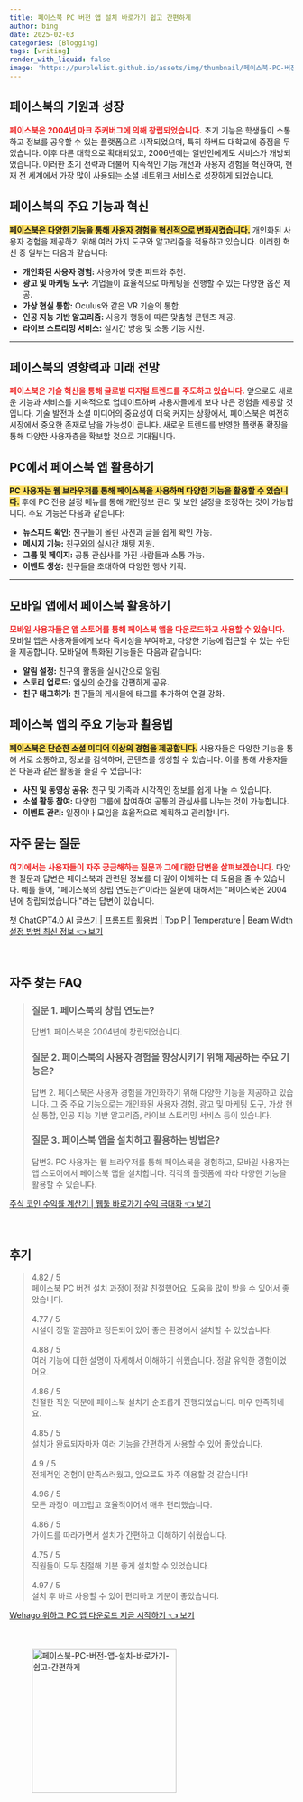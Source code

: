 ```yaml
---
title: 페이스북 PC 버전 앱 설치 바로가기 쉽고 간편하게
author: bing
date: 2025-02-03
categories: [Blogging]
tags: [writing]
render_with_liquid: false
image: 'https://purplelist.github.io/assets/img/thumbnail/페이스북-PC-버전-앱-설치-바로가기-쉽고-간편하게.webp'
---
```



<h2 id='페이스북-기원과-성장'>페이스북의 기원과 성장</h2>

<p><b><span style="color: #ee2323;">페이스북은 2004년 마크 주커버그에 의해 창립되었습니다.</span></b> 초기 기능은 학생들이 소통하고 정보를 공유할 수 있는 플랫폼으로 시작되었으며, 특히 하버드 대학교에 중점을 두었습니다. 이후 다른 대학으로 확대되었고, 2006년에는 일반인에게도 서비스가 개방되었습니다. 이러한 초기 전략과 더불어 지속적인 기능 개선과 사용자 경험을 혁신하여, 현재 전 세계에서 가장 많이 사용되는 소셜 네트워크 서비스로 성장하게 되었습니다.</p>

<h2 id='페이스북의-주요-기능과-혁신'>페이스북의 주요 기능과 혁신</h2>

<p><b><span style="background-color: #ffe066;">페이스북은 다양한 기능을 통해 사용자 경험을 혁신적으로 변화시켰습니다.</span></b> 개인화된 사용자 경험을 제공하기 위해 여러 가지 도구와 알고리즘을 적용하고 있습니다. 이러한 혁신 중 일부는 다음과 같습니다:</p>

<ul>
    <li><b>개인화된 사용자 경험:</b> 사용자에 맞춘 피드와 추천.</li>
    <li><b>광고 및 마케팅 도구:</b> 기업들이 효율적으로 마케팅을 진행할 수 있는 다양한 옵션 제공.</li>
    <li><b>가상 현실 통합:</b> Oculus와 같은 VR 기술의 통합.</li>
    <li><b>인공 지능 기반 알고리즘:</b> 사용자 행동에 따른 맞춤형 콘텐츠 제공.</li>
    <li><b>라이브 스트리밍 서비스:</b> 실시간 방송 및 소통 기능 지원.</li>
</ul>

<hr />

<h2 id='페이스북의-영향력과-미래-전망'>페이스북의 영향력과 미래 전망</h2>

<p><b><span style="color: #ee2323;">페이스북은 기술 혁신을 통해 글로벌 디지털 트렌드를 주도하고 있습니다.</span></b> 앞으로도 새로운 기능과 서비스를 지속적으로 업데이트하며 사용자들에게 보다 나은 경험을 제공할 것입니다. 기술 발전과 소셜 미디어의 중요성이 더욱 커지는 상황에서, 페이스북은 여전히 시장에서 중요한 존재로 남을 가능성이 큽니다. 새로운 트렌드를 반영한 플랫폼 확장을 통해 다양한 사용자층을 확보할 것으로 기대됩니다.</p>

<h2 id='PC에서-페이스북-앱-활용하기'>PC에서 페이스북 앱 활용하기</h2>

<p><b><span style="background-color: #ffe066;">PC 사용자는 웹 브라우저를 통해 페이스북을 사용하며 다양한 기능을 활용할 수 있습니다.</span></b> 후에 PC 전용 설정 메뉴를 통해 개인정보 관리 및 보안 설정을 조정하는 것이 가능합니다. 주요 기능은 다음과 같습니다:</p>

<ul>
    <li><b>뉴스피드 확인:</b> 친구들이 올린 사진과 글을 쉽게 확인 가능.</li>
    <li><b>메시지 기능:</b> 친구와의 실시간 채팅 지원.</li>
    <li><b>그룹 및 페이지:</b> 공통 관심사를 가진 사람들과 소통 가능.</li>
    <li><b>이벤트 생성:</b> 친구들을 초대하여 다양한 행사 기획.</li>
</ul>

<hr />

<h2 id='모바일-앱에서-페이스북-활용하기'>모바일 앱에서 페이스북 활용하기</h2>

<p><b><span style="color: #ee2323;">모바일 사용자들은 앱 스토어를 통해 페이스북 앱을 다운로드하고 사용할 수 있습니다.</span></b> 모바일 앱은 사용자들에게 보다 즉시성을 부여하고, 다양한 기능에 접근할 수 있는 수단을 제공합니다. 모바일에 특화된 기능들은 다음과 같습니다:</p>

<ul>
    <li><b>알림 설정:</b> 친구의 활동을 실시간으로 알림.</li>
    <li><b>스토리 업로드:</b> 일상의 순간을 간편하게 공유.</li>
    <li><b>친구 태그하기:</b> 친구들의 게시물에 태그를 추가하여 연결 강화.</li>
</ul>

<h2 id='페이스북-앱의-주요-기능과-활용법'>페이스북 앱의 주요 기능과 활용법</h2>

<p><b><span style="background-color: #ffe066;">페이스북은 단순한 소셜 미디어 이상의 경험을 제공합니다.</span></b> 사용자들은 다양한 기능을 통해 서로 소통하고, 정보를 검색하며, 콘텐츠를 생성할 수 있습니다. 이를 통해 사용자들은 다음과 같은 활동을 즐길 수 있습니다:</p>

<ul>
    <li><b>사진 및 동영상 공유:</b> 친구 및 가족과 시각적인 정보를 쉽게 나눌 수 있습니다.</li>
    <li><b>소셜 활동 참여:</b> 다양한 그룹에 참여하여 공통의 관심사를 나누는 것이 가능합니다.</li>
    <li><b>이벤트 관리:</b> 일정이나 모임을 효율적으로 계획하고 관리합니다.</li>
</ul>

<h2 id='자주-묻는-질문'>자주 묻는 질문</h2>

<p><b><span style="color: #ee2323;">여기에서는 사용자들이 자주 궁금해하는 질문과 그에 대한 답변을 살펴보겠습니다.</span></b> 다양한 질문과 답변은 페이스북과 관련된 정보를 더 깊이 이해하는 데 도움을 줄 수 있습니다. 예를 들어, "페이스북의 창립 연도는?"이라는 질문에 대해서는 "페이스북은 2004년에 창립되었습니다."라는 답변이 있습니다.</p>


<p><a class="click-button" title="챗 ChatGPT4.0 AI 글쓰기 | 프롬프트 활용법 | Top P | Temperature | Beam Width 설정 방법 최신 정보" href="https://purplelist.github.io/posts/%EC%B1%97-ChatGPT4.0-AI-%EA%B8%80%EC%93%B0%EA%B8%B0-%ED%94%84%EB%A1%AC%ED%94%84%ED%8A%B8-%ED%99%9C%EC%9A%A9%EB%B2%95-Top-P-Temperature-Beam-Width-%EC%84%A4%EC%A0%95-%EB%B0%A9%EB%B2%95-%EC%B5%9C%EC%8B%A0-%EC%A0%95%EB%B3%B4/" rel="dofollow">챗 ChatGPT4.0 AI 글쓰기 | 프롬프트 활용법 | Top P | Temperature | Beam Width 설정 방법 최신 정보 👈 보기</a></p><br>
<h2 id='자주_찾는_FAQ'>자주 찾는 FAQ</h2>
<div itemscope="" itemtype="https://schema.org/FAQPage">
<blockquote>
<div itemscope="" itemprop="mainEntity" itemtype="https://schema.org/Question">
<h3 itemprop="name">질문 1. 페이스북의 창립 연도는?</h3>
<div itemscope="" itemprop="acceptedAnswer" itemtype="https://schema.org/Answer">
<span itemprop="text">
<p>답변1. 페이스북은 2004년에 창립되었습니다.</p>
</span>
</div>
</div>
<div itemscope="" itemprop="mainEntity" itemtype="https://schema.org/Question">
<h3 itemprop="name">질문 2. 페이스북의 사용자 경험을 향상시키기 위해 제공하는 주요 기능은?</h3>
<div itemscope="" itemprop="acceptedAnswer" itemtype="https://schema.org/Answer">
<span itemprop="text">
<p>답변 2. 페이스북은 사용자 경험을 개인화하기 위해 다양한 기능을 제공하고 있습니다. 그 중 주요 기능으로는 개인화된 사용자 경험, 광고 및 마케팅 도구, 가상 현실 통합, 인공 지능 기반 알고리즘, 라이브 스트리밍 서비스 등이 있습니다.</p>
</span>
</div>
</div>
<div itemscope="" itemprop="mainEntity" itemtype="https://schema.org/Question">
<h3 itemprop="name">질문 3. 페이스북 앱을 설치하고 활용하는 방법은?</h3>
<div itemscope="" itemprop="acceptedAnswer" itemtype="https://schema.org/Answer">
<span itemprop="text">
<p>답변3. PC 사용자는 웹 브라우저를 통해 페이스북을 경험하고, 모바일 사용자는 앱 스토어에서 페이스북 앱을 설치합니다. 각각의 플랫폼에 따라 다양한 기능을 활용할 수 있습니다.</p>
</span>
</div>
</div>
</blockquote>
</div>
<p><a class="click-button" title="주식 코인 수익률 계산기 | 웹툴 바로가기 수익 극대화" href="https://purplelist.github.io/posts/%EC%A3%BC%EC%8B%9D-%EC%BD%94%EC%9D%B8-%EC%88%98%EC%9D%B5%EB%A5%A0-%EA%B3%84%EC%82%B0%EA%B8%B0-%EC%9B%B9%ED%88%B4-%EB%B0%94%EB%A1%9C%EA%B0%80%EA%B8%B0-%EC%88%98%EC%9D%B5-%EA%B7%B9%EB%8C%80%ED%99%94/" rel="dofollow">주식 코인 수익률 계산기 | 웹툴 바로가기 수익 극대화 👈 보기</a></p><br>
<h2 id='후기'>후기</h2>
<div itemscope itemtype="https://schema.org/Product">
  <blockquote>
  <div itemprop="review" itemscope itemtype="https://schema.org/Review">
      <div itemprop="reviewRating" itemscope itemtype="https://schema.org/Rating"> <span itemprop="ratingValue">4.82</span> / <span itemprop="bestRating">5</span> </div>
      <span itemprop="reviewBody">페이스북 PC 버전 설치 과정이 정말 친절했어요. 도움을 많이 받을 수 있어서 좋았습니다.</span>
  </div>
  <br>
  <div itemprop="review" itemscope itemtype="https://schema.org/Review">
      <div itemprop="reviewRating" itemscope itemtype="https://schema.org/Rating"> <span itemprop="ratingValue">4.77</span> / <span itemprop="bestRating">5</span> </div>
      <span itemprop="reviewBody">시설이 정말 깔끔하고 정돈되어 있어 좋은 환경에서 설치할 수 있었습니다.</span>
  </div>
  <br>
  <div itemprop="review" itemscope itemtype="https://schema.org/Review">
      <div itemprop="reviewRating" itemscope itemtype="https://schema.org/Rating"> <span itemprop="ratingValue">4.88</span> / <span itemprop="bestRating">5</span> </div>
      <span itemprop="reviewBody">여러 기능에 대한 설명이 자세해서 이해하기 쉬웠습니다. 정말 유익한 경험이었어요.</span>
  </div>
  <br>
  <div itemprop="review" itemscope itemtype="https://schema.org/Review">
      <div itemprop="reviewRating" itemscope itemtype="https://schema.org/Rating"> <span itemprop="ratingValue">4.86</span> / <span itemprop="bestRating">5</span> </div>
      <span itemprop="reviewBody">친절한 직원 덕분에 페이스북 설치가 순조롭게 진행되었습니다. 매우 만족하네요.</span>
  </div>
  <br>
  <div itemprop="review" itemscope itemtype="https://schema.org/Review">
      <div itemprop="reviewRating" itemscope itemtype="https://schema.org/Rating"> <span itemprop="ratingValue">4.85</span> / <span itemprop="bestRating">5</span> </div>
      <span itemprop="reviewBody">설치가 완료되자마자 여러 기능을 간편하게 사용할 수 있어 좋았습니다.</span>
  </div>
  <br>
  <div itemprop="review" itemscope itemtype="https://schema.org/Review">
      <div itemprop="reviewRating" itemscope itemtype="https://schema.org/Rating"> <span itemprop="ratingValue">4.9</span> / <span itemprop="bestRating">5</span> </div>
      <span itemprop="reviewBody">전체적인 경험이 만족스러웠고, 앞으로도 자주 이용할 것 같습니다!</span>
  </div>
  <br>
  <div itemprop="review" itemscope itemtype="https://schema.org/Review">
      <div itemprop="reviewRating" itemscope itemtype="https://schema.org/Rating"> <span itemprop="ratingValue">4.96</span> / <span itemprop="bestRating">5</span> </div>
      <span itemprop="reviewBody">모든 과정이 매끄럽고 효율적이어서 매우 편리했습니다.</span>
  </div>
  <br>
  <div itemprop="review" itemscope itemtype="https://schema.org/Review">
      <div itemprop="reviewRating" itemscope itemtype="https://schema.org/Rating"> <span itemprop="ratingValue">4.86</span> / <span itemprop="bestRating">5</span> </div>
      <span itemprop="reviewBody">가이드를 따라가면서 설치가 간편하고 이해하기 쉬웠습니다.</span>
  </div>
  <br>
  <div itemprop="review" itemscope itemtype="https://schema.org/Review">
      <div itemprop="reviewRating" itemscope itemtype="https://schema.org/Rating"> <span itemprop="ratingValue">4.75</span> / <span itemprop="bestRating">5</span> </div>
      <span itemprop="reviewBody">직원들이 모두 친절해 기분 좋게 설치할 수 있었습니다.</span>
  </div>
  <br>
  <div itemprop="review" itemscope itemtype="https://schema.org/Review">
      <div itemprop="reviewRating" itemscope itemtype="https://schema.org/Rating"> <span itemprop="ratingValue">4.97</span> / <span itemprop="bestRating">5</span> </div>
      <span itemprop="reviewBody">설치 후 바로 사용할 수 있어 편리하고 기분이 좋았습니다.</span>
  </div>
  </blockquote>
</div>
<p><a class="click-button" title="Wehago 위하고 PC 앱 다운로드 지금 시작하기" href="https://purplelist.github.io/posts/Wehago-%EC%9C%84%ED%95%98%EA%B3%A0-PC-%EC%95%B1-%EB%8B%A4%EC%9A%B4%EB%A1%9C%EB%93%9C-%EC%A7%80%EA%B8%88-%EC%8B%9C%EC%9E%91%ED%95%98%EA%B8%B0/" rel="dofollow">Wehago 위하고 PC 앱 다운로드 지금 시작하기 👈 보기</a></p><br>
<figure class="image"><img src="https://purplelist.github.io/assets/img/thumbnail/페이스북-PC-버전-앱-설치-바로가기-쉽고-간편하게.webp" alt="페이스북-PC-버전-앱-설치-바로가기-쉽고-간편하게" width="256" height="256"></figure>